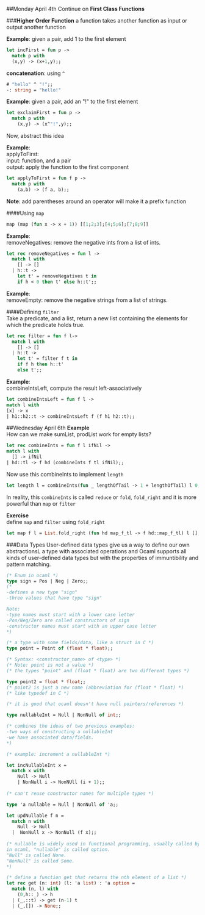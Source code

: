 ##Monday April 4th
Continue on **First Class Functions**

###**Higher Order Function**
a function takes another function as input or output another function

**Example**: given a pair, add 1 to the first element 
```Ocaml
let incFirst = fun p ->
  match p with
  (x,y) -> (x+1,y);;
```

**concatenation**: using `^`
```oCaml
# "hello" ^ "!";;
-: string = "hello!"
```

**Example**: given a pair, add an "!" to the first element
```oCaml
let exclaimFirst = fun p ->
  match p with
    (x,y) -> (x^"!",y);;
```

Now, abstract this idea

**Example**:  
applyToFirst:  
  input: function, and a pair  
  output: apply the function to the first component
```oCaml
let applyToFirst = fun f p ->
  match p with
    (a,b) -> (f a, b);;
```

**Note**: add parentheses around an operator will make it a prefix function

####Using `map`
```Ocaml
map (map (fun x -> x + 1)) [[1;2;3];[4;5;6];[7;8;9]]
```

**Example**:  
removeNegatives: remove the negative ints from a list of ints.
```oCaml
let rec removeNegatives = fun l ->
  match l with
    [] -> []
  | h::t -> 
    let t' = removeNegatives t in
    if h < 0 then t' else h::t';;
```

**Example**:  
removeEmpty: remove the negative strings from a list of strings.

####Defining `filter`  
Take a predicate, and a list, return a new list containing the elements for which the predicate holds true.
```oCaml
let rec filter = fun f l->
  match l with
    [] -> []
  | h::t -> 
    let t' = filter f t in 
    if f h then h::t'
    else t';;
```
**Example**:  
combineIntsLeft, compute the result left-associatively
```oCaml
let combineIntsLeft = fun f l ->
match l with
[x] -> x
| h1::h2::t -> combineIntsLeft f (f h1 h2::t);;
```
##Wednesday April 6th
**Example**  
How can we make sumList, prodList work for empty lists?
```Ocaml
let rec combineInts = fun f l ifNil ->
match l with
  [] -> ifNil
| hd::tl -> f hd (combineInts f tl ifNil);;
```
Now use this combineInts to implement `length`
```Ocaml
let length l = combineInts(fun _ lengthOfTail -> 1 + lengthOfTail) l 0;;
```
In reality, this `combineInts` is called `reduce` or `fold`, `fold_right` and it is more powerful than `map` or `filter`

**Exercise**  
define `map` and `filter` using `fold_right`
```oCaml
let map f l = List.fold_right (fun hd map_f_tl -> f hd::map_f_tl) l [];;
```

###Data Types
User-defined data types give us a way to define our own abstractionsL a type with associated operations and Ocaml supports all kinds of user-defined data types but with the properties of immuntibility and pattern matching.
```Ocaml
(* Enum in ocaml *)
type sign = Pos | Neg | Zero;;
(*
-defines a new type "sign"
-three values that have type "sign"

Note:
-type names must start with a lower case letter
-Pos/Neg/Zero are called constructors of sign
-constructor names must start with an upper case letter
*)

(* a type with some fields/data, like a struct in C *)
type point = Point of (float * float);;

(* Syntax: <constructor_name> of <type> *)
(* Note: point is not a value *)
(* the types "point" and (float * float) are two different types *)

type point2 = float * float;;
(* point2 is just a new name (abbreviation for (float * float) *)
(* like typedef in C *)

(* it is good that ocaml doesn't have null pointers/references *)

type nullableInt = Null | NonNull of int;;

(* combines the ideas of two previous examples:
-two ways of constructing a nullableInt
-we have associated data/fields.
*)

(* example: increment a nullableInt *)

let incNullableInt x = 
  match x with
    Null -> Null
    | NonNull i -> NonNUll (i + 1);;
    
(* can't reuse constructor names for multiple types *)

type 'a nullable = Null | NonNull of 'a;;

let updNullable f n = 
  match n with
    Null -> Null
  |  NonNull x -> NonNull (f x);;
  
(* nullable is widely used in functional programming, usually called by other names:
in ocaml, "nullable" is called option.
"Null" is called None.
"NonNull" is called Some.
*)

(* define a function get that returns the nth element of a list *)
let rec get (n: int) (l: 'a list) : 'a option = 
  match (n, l) with
    (0,h::_) -> h
  | (_,::t) -> get (n-1) t
  | (_,[]) -> None;;
```
